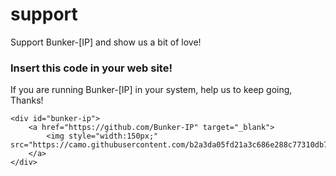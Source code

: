 # support
Support Bunker-[IP] and show us a bit of love!

### Insert this code in your web site!

If you are running Bunker-[IP] in your system, help us to keep going, Thanks!

```
<div id="bunker-ip">
	<a href="https://github.com/Bunker-IP" target="_blank">
		<img style="width:150px;" src="https://camo.githubusercontent.com/b2a3da05fd21a3c686e288c77310db795da1549be62066acb7bcbc9669fb08bd/68747470733a2f2f646e73626c2e6576696c6e65742e6f72672f6173736574732f696d672f62756e6b65722d69702d736d616c6c2d6c6f676f2e706e67">
	</a>
</div>
```

